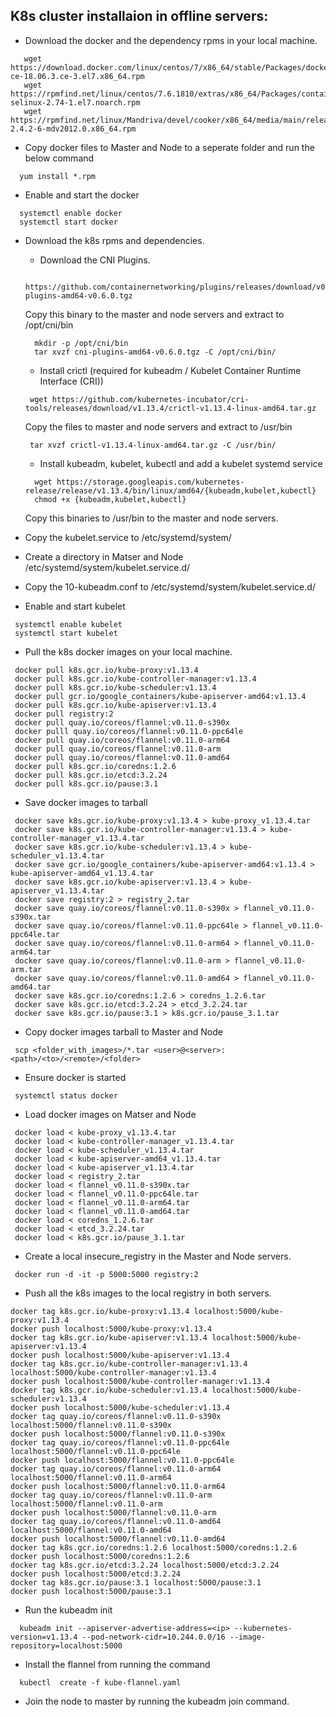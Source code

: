 ## K8s cluster installaion in offline servers:
* Download the docker and the dependency rpms in your local machine.
```
   wget https://download.docker.com/linux/centos/7/x86_64/stable/Packages/docker-ce-18.06.3.ce-3.el7.x86_64.rpm
   wget https://rpmfind.net/linux/centos/7.6.1810/extras/x86_64/Packages/container-selinux-2.74-1.el7.noarch.rpm
   wget https://rpmfind.net/linux/Mandriva/devel/cooker/x86_64/media/main/release/lib64ltdl7-2.4.2-6-mdv2012.0.x86_64.rpm
```
  * Copy  docker files to Master and Node to a seperate folder and run the below command
   ```
     yum install *.rpm
   ```
  * Enable and start the docker
  ```
    systemctl enable docker
    systemctl start docker
  ```

* Download the k8s rpms and dependencies.
  * Download the CNI Plugins.
  ```
    https://github.com/containernetworking/plugins/releases/download/v0.6.0/cni-plugins-amd64-v0.6.0.tgz
  ```
  Copy this binary to the master and node servers and extract to /opt/cni/bin
  ```
    mkdir -p /opt/cni/bin
    tar xvzf cni-plugins-amd64-v0.6.0.tgz -C /opt/cni/bin/
  ``` 
  * Install crictl (required for kubeadm / Kubelet Container Runtime Interface (CRI))
  ```
   wget https://github.com/kubernetes-incubator/cri-tools/releases/download/v1.13.4/crictl-v1.13.4-linux-amd64.tar.gz
  ```
  Copy the files to master and node servers and extract to /usr/bin
  ```
   tar xvzf crictl-v1.13.4-linux-amd64.tar.gz -C /usr/bin/
  ```
  * Install kubeadm, kubelet, kubectl and add a kubelet systemd service
  ```
    wget https://storage.googleapis.com/kubernetes-release/release/v1.13.4/bin/linux/amd64/{kubeadm,kubelet,kubectl}
    chmod +x {kubeadm,kubelet,kubectl}
  ```
  Copy this binaries to /usr/bin to the master and node servers.

* Copy the kubelet.service to /etc/systemd/system/
* Create a directory in Matser and Node /etc/systemd/system/kubelet.service.d/
* Copy the 10-kubeadm.conf to  /etc/systemd/system/kubelet.service.d/
  
* Enable and start kubelet
```
 systemctl enable kubelet
 systemctl start kubelet
```
* Pull the k8s docker images on your local machine.
```
 docker pull k8s.gcr.io/kube-proxy:v1.13.4
 docker pull k8s.gcr.io/kube-controller-manager:v1.13.4
 docker pull k8s.gcr.io/kube-scheduler:v1.13.4
 docker pull gcr.io/google_containers/kube-apiserver-amd64:v1.13.4
 docker pull k8s.gcr.io/kube-apiserver:v1.13.4
 docker pull registry:2
 docker pull quay.io/coreos/flannel:v0.11.0-s390x
 docker pulll quay.io/coreos/flannel:v0.11.0-ppc64le
 docker pull quay.io/coreos/flannel:v0.11.0-arm64
 docker pull quay.io/coreos/flannel:v0.11.0-arm
 docker pull quay.io/coreos/flannel:v0.11.0-amd64 
 docker pull k8s.gcr.io/coredns:1.2.6
 docker pull k8s.gcr.io/etcd:3.2.24
 docker pull k8s.gcr.io/pause:3.1

```
* Save docker images to tarball

```
 docker save k8s.gcr.io/kube-proxy:v1.13.4 > kube-proxy_v1.13.4.tar
 docker save k8s.gcr.io/kube-controller-manager:v1.13.4 > kube-controller-manager_v1.13.4.tar
 docker save k8s.gcr.io/kube-scheduler:v1.13.4 > kube-scheduler_v1.13.4.tar
 docker save gcr.io/google_containers/kube-apiserver-amd64:v1.13.4 > kube-apiserver-amd64_v1.13.4.tar
 docker save k8s.gcr.io/kube-apiserver:v1.13.4 > kube-apiserver_v1.13.4.tar
 docker save registry:2 > registry_2.tar
 docker save quay.io/coreos/flannel:v0.11.0-s390x > flannel_v0.11.0-s390x.tar
 docker save quay.io/coreos/flannel:v0.11.0-ppc64le > flannel_v0.11.0-ppc64le.tar
 docker save quay.io/coreos/flannel:v0.11.0-arm64 > flannel_v0.11.0-arm64.tar
 docker save quay.io/coreos/flannel:v0.11.0-arm > flannel_v0.11.0-arm.tar
 docker save quay.io/coreos/flannel:v0.11.0-amd64 > flannel_v0.11.0-amd64.tar
 docker save k8s.gcr.io/coredns:1.2.6 > coredns_1.2.6.tar
 docker save k8s.gcr.io/etcd:3.2.24 > etcd_3.2.24.tar
 docker save k8s.gcr.io/pause:3.1 > k8s.gcr.io/pause_3.1.tar
```
* Copy docker images tarball to Master and Node
```
 scp <folder_with_images>/*.tar <user>@<server>:<path>/<to>/<remote>/<folder>
```
* Ensure docker is started
```
 systemctl status docker
```
* Load docker images on Matser and Node
```
 docker load < kube-proxy_v1.13.4.tar 
 docker load < kube-controller-manager_v1.13.4.tar 
 docker load < kube-scheduler_v1.13.4.tar
 docker load < kube-apiserver-amd64_v1.13.4.tar
 docker load < kube-apiserver_v1.13.4.tar 
 docker load < registry_2.tar
 docker load < flannel_v0.11.0-s390x.tar
 docker load < flannel_v0.11.0-ppc64le.tar
 docker load < flannel_v0.11.0-arm64.tar 
 docker load < flannel_v0.11.0-amd64.tar
 docker load < coredns_1.2.6.tar
 docker load < etcd_3.2.24.tar
 docker load < k8s.gcr.io/pause_3.1.tar

```
* Create a local insecure_registry in the Master and Node servers.
```
 docker run -d -it -p 5000:5000 registry:2
```
* Push all the k8s images to the local registry in both servers.
```
docker tag k8s.gcr.io/kube-proxy:v1.13.4 localhost:5000/kube-proxy:v1.13.4
docker push localhost:5000/kube-proxy:v1.13.4
docker tag k8s.gcr.io/kube-apiserver:v1.13.4 localhost:5000/kube-apiserver:v1.13.4
docker push localhost:5000/kube-apiserver:v1.13.4
docker tag k8s.gcr.io/kube-controller-manager:v1.13.4 localhost:5000/kube-controller-manager:v1.13.4
docker push localhost:5000/kube-controller-manager:v1.13.4
docker tag k8s.gcr.io/kube-scheduler:v1.13.4 localhost:5000/kube-scheduler:v1.13.4
docker push localhost:5000/kube-scheduler:v1.13.4
docker tag quay.io/coreos/flannel:v0.11.0-s390x localhost:5000/flannel:v0.11.0-s390x
docker push localhost:5000/flannel:v0.11.0-s390x
docker tag quay.io/coreos/flannel:v0.11.0-ppc64le localhost:5000/flannel:v0.11.0-ppc64le
docker push localhost:5000/flannel:v0.11.0-ppc64le
docker tag quay.io/coreos/flannel:v0.11.0-arm64 localhost:5000/flannel:v0.11.0-arm64
docker push localhost:5000/flannel:v0.11.0-arm64
docker tag quay.io/coreos/flannel:v0.11.0-arm localhost:5000/flannel:v0.11.0-arm
docker push localhost:5000/flannel:v0.11.0-arm
docker tag quay.io/coreos/flannel:v0.11.0-amd64 localhost:5000/flannel:v0.11.0-amd64 
docker push localhost:5000/flannel:v0.11.0-amd64
docker tag k8s.gcr.io/coredns:1.2.6 localhost:5000/coredns:1.2.6
docker push localhost:5000/coredns:1.2.6
docker tag k8s.gcr.io/etcd:3.2.24 localhost:5000/etcd:3.2.24
docker push localhost:5000/etcd:3.2.24
docker tag k8s.gcr.io/pause:3.1 localhost:5000/pause:3.1
docker push localhost:5000/pause:3.1
```

* Run the kubeadm init
```
  kubeadm init --apiserver-advertise-address=<ip> --kubernetes-version=v1.13.4 --pod-network-cidr=10.244.0.0/16 --image-repository=localhost:5000
```
* Install the flannel from running the command
```
  kubectl  create -f kube-flannel.yaml
```
* Join the node to master by running the kubeadm join command.

